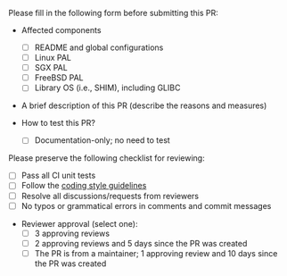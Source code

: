 Please fill in the following form before submitting this PR:

- Affected components
    - [ ] README and global configurations
    - [ ] Linux PAL
    - [ ] SGX PAL
    - [ ] FreeBSD PAL
    - [ ] Library OS (i.e., SHIM), including GLIBC

- A brief description of this PR (describe the reasons and measures)




- How to test this PR?
    - [ ] Documentation-only; no need to test



Please preserve the following checklist for reviewing:

- [ ] Pass all CI unit tests
- [ ] Follow the [coding style guidelines](CODESTYLE.md)
- [ ] Resolve all discussions/requests from reviewers
- [ ] No typos or grammatical errors in comments and commit messages
- Reviewer approval (select one):
    - [ ] 3 approving reviews
    - [ ] 2 approving reviews and 5 days since the PR was created
    - [ ] The PR is from a maintainer; 1 approving review and 10 days since the PR was created

